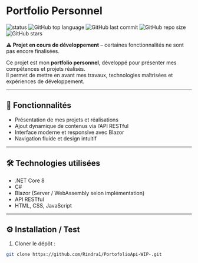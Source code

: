 # Portfolio Personnel

![status](https://img.shields.io/badge/status-en%20cours-yellow)
![GitHub top language](https://img.shields.io/github/languages/top/tonpseudo/tonrepo)
![GitHub last commit](https://img.shields.io/github/last-commit/tonpseudo/tonrepo)
![GitHub repo size](https://img.shields.io/github/repo-size/tonpseudo/tonrepo)
![GitHub stars](https://img.shields.io/github/stars/tonpseudo/tonrepo?style=social)

⚠️ **Projet en cours de développement** – certaines fonctionnalités ne sont pas encore finalisées.

Ce projet est mon **portfolio personnel**, développé pour présenter mes compétences et projets réalisés.  
Il permet de mettre en avant mes travaux, technologies maîtrisées et expériences de développement.

---

## 🚀 Fonctionnalités
- Présentation de mes projets et réalisations  
- Ajout dynamique de contenus via l’API RESTful  
- Interface moderne et responsive avec Blazor  
- Navigation fluide et design intuitif  

---

## 🛠️ Technologies utilisées
- .NET Core 8  
- C#  
- Blazor (Server / WebAssembly selon implémentation)  
- API RESTful  
- HTML, CSS, JavaScript  

---

## ⚙️ Installation / Test
1. Cloner le dépôt :  
```bash
git clone https://github.com/Rindra1/PortofolioApi-WIP-.git
